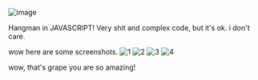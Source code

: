 ![image](https://github.com/abdullahrizwan649/HANGME-JS/assets/100567651/562073b7-174e-4208-a763-2bda3f935fc9)

Hangman in JAVASCRIPT!
Very shit and complex code, but it's ok. i don't care.

wow here are some screenshots.
![1](https://github.com/abdullahrizwan649/HANGME-JS/assets/100567651/f541fc29-2dfe-4162-b889-9aeaeae42f0d)
![2](https://github.com/abdullahrizwan649/HANGME-JS/assets/100567651/d7e85d99-68c0-4aa1-98e0-a904ea0c19d5)
![3](https://github.com/abdullahrizwan649/HANGME-JS/assets/100567651/1e84f7c4-ed65-4795-b0b8-fe09b29949a7)
![4](https://github.com/abdullahrizwan649/HANGME-JS/assets/100567651/85ede20a-3583-481c-893a-803807118d54)

wow, that's grape you are so amazing!
